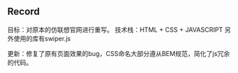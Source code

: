 ## Record
目标：对原本的仿联想官网进行重写。
技术栈：HTML + CSS + JAVASCRIPT
另外使用的库有swiper.js


更新：修复了原有页面效果的bug，CSS命名大部分遵从BEM规范，简化了js冗余的代码。
